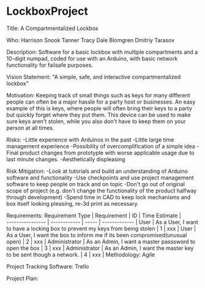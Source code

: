# LockboxProject
Title:  A Compartmentalized Lockbox

Who: 	Harrison Snook
	Tanner Tracy
	Dale Blomgren
	Dmitriy Tarasov

Description:
	Software for a basic lockbox with multiple compartments and a 10-digit numpad, coded for use with an Arduino, with basic network functionality for failsafe purposes.

Vision Statement:
	"A simple, safe, and interactive compartmentalized lockbox"	

Motivation:
	Keeping track of small things such as keys for many different people can often be a major hassle for a party host or businesses. An easy example of this is keys, where people will often bring their keys to a party but quickly forget where they put them. This device can be used to make sure keys aren't stolen, while you also don't have to keep them on your person at all times.

Risks:
	-Little experience with Arduinos in the past
	-Little large time management experience
	-Possibility of overcomplification of a simple idea
	-Final product changes from prototyple with worse applicable usage due to last minute changes.
	-Aesthetically displeasing

Risk Mitigation:
	-Look at tutorials and build an understanding of Arduino software and functionality
	-Use checkpoints and use project management software to keep people on track and on topic
	-Don't go out of original scope of project (e.g. don't change the functionality of the product halfway through development)
	-Spend time in CAD to keep lock mechanisms and box itself looking pleasing, re-3d print as necessary.

Requirements:
	Requirement Type | Requirement	| ID	| Time Estimate	|	
	---------------- | ------------ | ----- | ------------- |
	User		 | As a User, I want to have a locking box to prevent my keys from being stolen | 1 | xxx | 
	User		 | As a User, I want the box to inform me if its been compromised(unusual open) | 2 | xxx |
	Administrator	 | As an Admin, I want a master passsword to open the box | 3 | xxx | 
	Administrator	 | As an Admin, I want the master key to be sent though a network. | 4 | xxx |
Methodology:
Agile

Project Tracking Software:
Trello

Project Plan:

